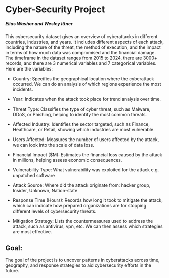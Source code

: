# Cyber-Security Project 
##### Elias Washor and Wesley Ittner



This cybersecurity dataset gives an overview of cyberattacks in different countries, industries, and years. It includes different aspects of each attack, including the nature of the threat, the method of execution, and the impact in terms of how much data was compromised and the financial damage. The timeframe in the dataset ranges from 2015 to 2024, there are 3000+ records, and there are 3 numerical variables and 7 categorical variables. Here are the variables:

- Country: Specifies the geographical location where the cyberattack occurred. We can do an analysis of which regions experience the most incidents.

- Year: Indicates when the attack took place for trend analysis over time.

- Threat Type: Classifies the type of cyber threat, such as Malware, DDoS, or Phishing, helping to identify the most common threats.

- Affected Industry: Identifies the sector targeted, such as Finance, Healthcare, or Retail, showing which industries are most vulnerable.

- Users Affected: Measures the number of users affected by the attack, we can look into the scale of data loss.

- Financial Impact ($M): Estimates the financial loss caused by the attack in millions, helping assess economic consequences.

- Vulnerability Type: What vulnerability was exploited for the attack e.g. unpatched software

- Attack Source: Where did the attack originate from: hacker group, Insider, Unknown, Nation-state

- Response Time (Hours): Records how long it took to mitigate the attack, which can indicate how prepared organizations are for stopping different levels of cybersecurity threats.

- Mitigation Strategy: Lists the countermeasures used to address the attack, such as antivirus, vpn, etc. We can then assess which strategies are most effective.

## Goal:
The goal of the project is to uncover patterns in cyberattacks across time, geography, and response strategies to aid cybersecurity efforts in the future.